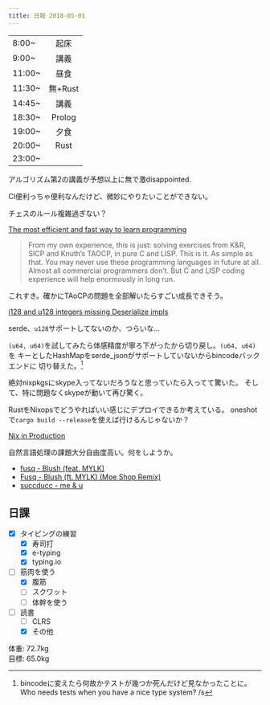 ```yaml
---
title: 日報 2018-05-01
---
```


|||
|:-|:-:|
|8:00~|起床|
|9:00~|講義|
|11:00~|昼食|
|11:30~|無+Rust|
|14:45~|講義|
|18:30~|Prolog|
|19:00~|夕食|
|20:00~|Rust|
|23:00~||

アルゴリズム第2の講義が予想以上に無で激disappointed.

CI便利っちゃ便利なんだけど、微妙にやりたいことができない。

チェスのルール複雑過ぎない？

[The most efficient and fast way to learn programming](https://medium.com/@yurichev/the-most-efficient-and-fast-way-to-learn-programming-7a0b5ab1183d)

> From my own experience, this is just: solving exercises from K&R, SICP and Knuth’s TAOCP, in pure C and LISP. This is it. As simple as that. You may never use these programming languages in future at all. Almost all commercial programmers don’t. But C and LISP coding experience will help enormously in long run.

これすき。確かにTAoCPの問題を全部解いたらすごい成長できそう。

[i128 and u128 integers missing Deserialize impls](https://github.com/serde-rs/serde/issues/1136)

serde、`u128`サポートしてないのか、つらいな...

`(u64, u64)`を試してみたら体感精度が寧ろ下がったから切り戻し。`(u64, u64)`を
キーとしたHashMapをserde_jsonがサポートしていないからbincodeバックエンドに
切り替えた。[^test]

[^test]: bincodeに変えたら何故かテストが幾つか死んだけど見なかったことに。
Who needs tests when you have a nice type system? /s

絶対nixpkgsにskype入ってないだろうなと思っていたら入ってて驚いた。
そして、特に問題なくskypeが動いて再び驚く。

RustをNixopsでどうやればいい感じにデプロイできるか考えている。
oneshotで`cargo build --release`を使えば行けるんじゃないか？

[Nix in Production](https://ocharles.org.uk/talks/2015-11-14-nix-in-production.pdf)

自然言語処理の課題大分自由度高い。何をしようか。

- [fusq - Blush (feat. MYLK)](https://www.youtube.com/watch?v=TyVh5aNYKLg)
- [Fusq - Blush (ft. MYLK) (Moe Shop Remix)](https://www.youtube.com/watch?v=TYE0DEuhVMg)
- [succducc - me & u](https://soundcloud.com/succducc/me-n-u)

## 日課

- [x] タイピングの練習
	+ [x] 寿司打
	+ [x] e-typing
	+ [x] typing.io
- [ ] 筋肉を使う
	+ [x] 腹筋
	+ [ ] スクワット
	+ [ ] 体幹を使う
- [ ] 読書
	+ [ ] CLRS
	+ [x] その他

体重: 72.7kg  
目標: 65.0kg

